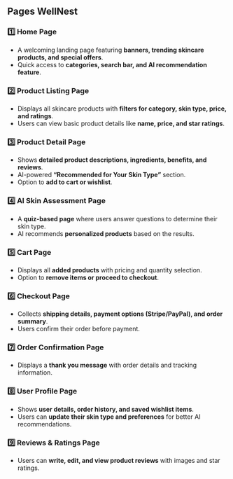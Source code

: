 

## Pages WellNest 

### **1️⃣ Home Page**  
- A welcoming landing page featuring **banners, trending skincare products, and special offers**.  
- Quick access to **categories, search bar, and AI recommendation feature**.  

### **2️⃣ Product Listing Page**  
- Displays all skincare products with **filters for category, skin type, price, and ratings**.  
- Users can view basic product details like **name, price, and star ratings**.  

### **3️⃣ Product Detail Page**  
- Shows **detailed product descriptions, ingredients, benefits, and reviews**.  
- AI-powered **“Recommended for Your Skin Type”** section.  
- Option to **add to cart or wishlist**.  

### **4️⃣ AI Skin Assessment Page**  
- A **quiz-based page** where users answer questions to determine their skin type.  
- AI recommends **personalized products** based on the results.  

### **5️⃣ Cart Page**  
- Displays all **added products** with pricing and quantity selection.  
- Option to **remove items or proceed to checkout**.  

### **6️⃣ Checkout Page**  
- Collects **shipping details, payment options (Stripe/PayPal), and order summary**.  
- Users confirm their order before payment.  

### **7️⃣ Order Confirmation Page**  
- Displays a **thank you message** with order details and tracking information.  

### **8️⃣ User Profile Page**  
- Shows **user details, order history, and saved wishlist items**.  
- Users can **update their skin type and preferences** for better AI recommendations.  

### **9️⃣ Reviews & Ratings Page**  
- Users can **write, edit, and view product reviews** with images and star ratings.  



